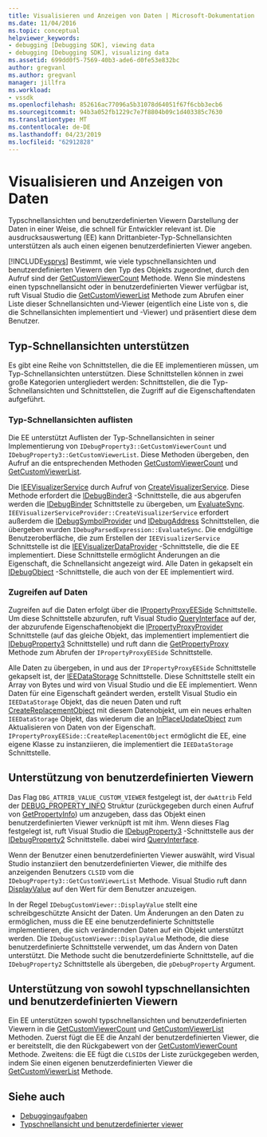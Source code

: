 ```yaml
---
title: Visualisieren und Anzeigen von Daten | Microsoft-Dokumentation
ms.date: 11/04/2016
ms.topic: conceptual
helpviewer_keywords:
- debugging [Debugging SDK], viewing data
- debugging [Debugging SDK], visualizing data
ms.assetid: 699dd0f5-7569-40b3-ade6-d0fe53e832bc
author: gregvanl
ms.author: gregvanl
manager: jillfra
ms.workload:
- vssdk
ms.openlocfilehash: 852616ac77096a5b31078d64051f67f6cbb3ecb6
ms.sourcegitcommit: 94b3a052fb1229c7e7f8804b09c1d403385c7630
ms.translationtype: MT
ms.contentlocale: de-DE
ms.lasthandoff: 04/23/2019
ms.locfileid: "62912828"
---
```

# <a name="visualizing-and-viewing-data"></a>Visualisieren und Anzeigen von Daten
Typschnellansichten und benutzerdefinierten Viewern Darstellung der Daten in einer Weise, die schnell für Entwickler relevant ist. Die ausdrucksauswertung (EE) kann Drittanbieter-Typ-Schnellansichten unterstützen als auch einen eigenen benutzerdefinierten Viewer angeben.

 [!INCLUDE[vsprvs](../../code-quality/includes/vsprvs_md.md)] Bestimmt, wie viele typschnellansichten und benutzerdefinierten Viewern den Typ des Objekts zugeordnet, durch den Aufruf sind der [GetCustomViewerCount](../../extensibility/debugger/reference/idebugproperty3-getcustomviewercount.md) Methode. Wenn Sie mindestens einen typschnellansicht oder in benutzerdefinierten Viewer verfügbar ist, ruft Visual Studio die [GetCustomViewerList](../../extensibility/debugger/reference/idebugproperty3-getcustomviewerlist.md) Methode zum Abrufen einer Liste dieser Schnellansichten und-Viewer (eigentlich eine Liste von s, die die Schnellansichten implementiert und -Viewer) und präsentiert diese dem Benutzer.

## <a name="supporting-type-visualizers"></a>Typ-Schnellansichten unterstützen
 Es gibt eine Reihe von Schnittstellen, die die EE implementieren müssen, um Typ-Schnellansichten unterstützen. Diese Schnittstellen können in zwei große Kategorien untergliedert werden: Schnittstellen, die die Typ-Schnellansichten und Schnittstellen, die Zugriff auf die Eigenschaftendaten aufgeführt.

### <a name="listing-type-visualizers"></a>Typ-Schnellansichten auflisten
 Die EE unterstützt Auflisten der Typ-Schnellansichten in seiner Implementierung von `IDebugProperty3::GetCustomViewerCount` und `IDebugProperty3::GetCustomViewerList`. Diese Methoden übergeben, den Aufruf an die entsprechenden Methoden [GetCustomViewerCount](../../extensibility/debugger/reference/ieevisualizerservice-getcustomviewercount.md) und [GetCustomViewerList](../../extensibility/debugger/reference/ieevisualizerservice-getcustomviewerlist.md).

 Die [IEEVisualizerService](../../extensibility/debugger/reference/ieevisualizerservice.md) durch Aufruf von [CreateVisualizerService](../../extensibility/debugger/reference/ieevisualizerserviceprovider-createvisualizerservice.md). Diese Methode erfordert die [IDebugBinder3](../../extensibility/debugger/reference/idebugbinder3.md) -Schnittstelle, die aus abgerufen werden die [IDebugBinder](../../extensibility/debugger/reference/idebugbinder.md) Schnittstelle zu übergeben, um [EvaluateSync](../../extensibility/debugger/reference/idebugparsedexpression-evaluatesync.md). `IEEVisualizerServiceProvider::CreateVisualizerService` erfordert außerdem die [IDebugSymbolProvider](../../extensibility/debugger/reference/idebugsymbolprovider.md) und [IDebugAddress](../../extensibility/debugger/reference/idebugaddress.md) Schnittstellen, die übergeben wurden `IDebugParsedExpression::EvaluateSync`. Die endgültige Benutzeroberfläche, die zum Erstellen der `IEEVisualizerService` Schnittstelle ist die [IEEVisualizerDataProvider](../../extensibility/debugger/reference/ieevisualizerdataprovider.md) -Schnittstelle, die die EE implementiert. Diese Schnittstelle ermöglicht Änderungen an die Eigenschaft, die Schnellansicht angezeigt wird. Alle Daten in gekapselt ein [IDebugObject](../../extensibility/debugger/reference/idebugobject.md) -Schnittstelle, die auch von der EE implementiert wird.

### <a name="accessing-property-data"></a>Zugreifen auf Daten
 Zugreifen auf die Daten erfolgt über die [IPropertyProxyEESide](../../extensibility/debugger/reference/ipropertyproxyeeside.md) Schnittstelle. Um diese Schnittstelle abzurufen, ruft Visual Studio [QueryInterface](/cpp/atl/queryinterface) auf der, der abzurufende Eigenschaftenobjekt die [IPropertyProxyProvider](../../extensibility/debugger/reference/ipropertyproxyprovider.md) Schnittstelle (auf das gleiche Objekt, das implementiert implementiert die [ IDebugProperty3](../../extensibility/debugger/reference/idebugproperty3.md) Schnittstelle) und ruft dann die [GetPropertyProxy](../../extensibility/debugger/reference/ipropertyproxyprovider-getpropertyproxy.md) Methode zum Abrufen der `IPropertyProxyEESide` Schnittstelle.

 Alle Daten zu übergeben, in und aus der `IPropertyProxyEESide` Schnittstelle gekapselt ist, der [IEEDataStorage](../../extensibility/debugger/reference/ieedatastorage.md) Schnittstelle. Diese Schnittstelle stellt ein Array von Bytes und wird von Visual Studio und die EE implementiert. Wenn Daten für eine Eigenschaft geändert werden, erstellt Visual Studio ein `IEEDataStorage` Objekt, das die neuen Daten und ruft [CreateReplacementObject](../../extensibility/debugger/reference/ipropertyproxyeeside-createreplacementobject.md) mit diesem Datenobjekt, um ein neues erhalten `IEEDataStorage` Objekt, das wiederum die an [InPlaceUpdateObject](../../extensibility/debugger/reference/ipropertyproxyeeside-inplaceupdateobject.md) zum Aktualisieren von Daten von der Eigenschaft. `IPropertyProxyEESide::CreateReplacementObject` ermöglicht die EE, eine eigene Klasse zu instanziieren, die implementiert die `IEEDataStorage` Schnittstelle.

## <a name="supporting-custom-viewers"></a>Unterstützung von benutzerdefinierten Viewern
 Das Flag `DBG_ATTRIB_VALUE_CUSTOM_VIEWER` festgelegt ist, der `dwAttrib` Feld der [DEBUG_PROPERTY_INFO](../../extensibility/debugger/reference/debug-property-info.md) Struktur (zurückgegeben durch einen Aufruf von [GetPropertyInfo](../../extensibility/debugger/reference/idebugproperty2-getpropertyinfo.md)) um anzugeben, dass das Objekt einen benutzerdefinierten Viewer verknüpft ist mit ihm. Wenn dieses Flag festgelegt ist, ruft Visual Studio die [IDebugProperty3](../../extensibility/debugger/reference/idebugproperty3.md) -Schnittstelle aus der [IDebugProperty2](../../extensibility/debugger/reference/idebugproperty2.md) Schnittstelle. dabei wird [QueryInterface](/cpp/atl/queryinterface).

 Wenn der Benutzer einen benutzerdefinierten Viewer auswählt, wird Visual Studio instanziiert den benutzerdefinierten Viewer, die mithilfe des anzeigenden Benutzers `CLSID` vom die `IDebugProperty3::GetCustomViewerList` Methode. Visual Studio ruft dann [DisplayValue](../../extensibility/debugger/reference/idebugcustomviewer-displayvalue.md) auf den Wert für dem Benutzer anzuzeigen.

 In der Regel `IDebugCustomViewer::DisplayValue` stellt eine schreibgeschützte Ansicht der Daten. Um Änderungen an den Daten zu ermöglichen, muss die EE eine benutzerdefinierte Schnittstelle implementieren, die sich verändernden Daten auf ein Objekt unterstützt werden. Die `IDebugCustomViewer::DisplayValue` Methode, die diese benutzerdefinierte Schnittstelle verwendet, um das Ändern von Daten unterstützt. Die Methode sucht die benutzerdefinierte Schnittstelle, auf die `IDebugProperty2` Schnittstelle als übergeben, die `pDebugProperty` Argument.

## <a name="supporting-both-type-visualizers-and-custom-viewers"></a>Unterstützung von sowohl typschnellansichten und benutzerdefinierten Viewern
 Ein EE unterstützen sowohl typschnellansichten und benutzerdefinierten Viewern in die [GetCustomViewerCount](../../extensibility/debugger/reference/idebugproperty3-getcustomviewercount.md) und [GetCustomViewerList](../../extensibility/debugger/reference/idebugproperty3-getcustomviewerlist.md) Methoden. Zuerst fügt die EE die Anzahl der benutzerdefinierten Viewer, die er bereitstellt, die den Rückgabewert von der [GetCustomViewerCount](../../extensibility/debugger/reference/ieevisualizerservice-getcustomviewercount.md) Methode. Zweitens: die EE fügt die `CLSID`s der Liste zurückgegeben werden, indem Sie einen eigenen benutzerdefinierten Viewer die [GetCustomViewerList](../../extensibility/debugger/reference/ieevisualizerservice-getcustomviewerlist.md) Methode.

## <a name="see-also"></a>Siehe auch
- [Debuggingaufgaben](../../extensibility/debugger/debugging-tasks.md)
- [Typschnellansicht und benutzerdefinierter viewer](../../extensibility/debugger/type-visualizer-and-custom-viewer.md)